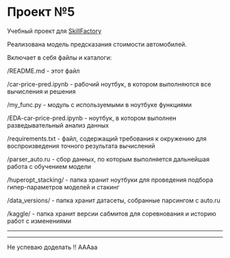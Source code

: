 # Проект №5
Учебный проект для [SkillFactory](https://skillfactory.ru/)

Реализована модель предсказания стоимости автомобилей.

Включает в себя файлы и каталоги:

/README.md - этот файл

/car-price-pred.ipynb - рабочий ноутбук, в котором выполняются все вычисления и решения

/my_func.py - модуль с используемыми в ноутбуке функциями

/EDA-car-price-pred.ipynb - ноутбук, в котором выполнен разведывательный анализ данных

/requirements.txt - файл, содержащий требования к окружению для воспроизведения точного результата вычислений

/parser_auto.ru - сбор данных, по которым выполняется дальнейшая работа с обучением модели

/huperopt_stacking/ - папка хранит ноутбуки для проведения подбора гипер-параметров моделей и стакинг

/data_versions/ - папка хранит датасеты, собранные парсингом с auto.ru

/kaggle/ - папка хранит версии сабмитов для соревнования и историю работ с изменениями


***
***
Не успеваю доделать !! АААаа